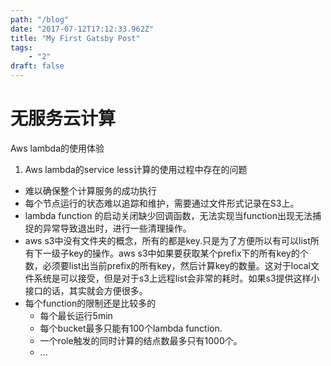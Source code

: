 ```yaml
---
path: "/blog"
date: "2017-07-12T17:12:33.962Z"
title: "My First Gatsby Post"
tags: 
    - "2"
draft: false
---
```


# 无服务云计算

Aws lambda的使用体验


1. Aws lambda的service less计算的使用过程中存在的问题
  - 难以确保整个计算服务的成功执行
  - 每个节点运行的状态难以追踪和维护，需要通过文件形式记录在S3上。
  - lambda function 的启动关闭缺少回调函数，无法实现当function出现无法捕捉的异常导致退出时，进行一些清理操作。
  - aws s3中没有文件夹的概念，所有的都是key.只是为了方便所以有可以list所有下一级子key的操作。aws s3中如果要获取某个prefix下的所有key的个数，必须要list出当前prefix的所有key，然后计算key的数量。这对于local文件系统是可以接受，但是对于s3上远程list会非常的耗时。如果s3提供这样小接口的话，其实就会方便很多。
  - 每个function的限制还是比较多的
    - 每个最长运行5min
    - 每个bucket最多只能有100个lambda function.
    - 一个role触发的同时计算的结点数最多只有1000个。
    - ...
    
  
   